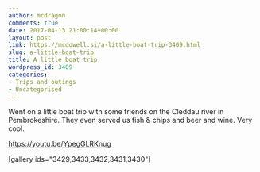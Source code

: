 ```yaml
---
author: mcdragon
comments: true
date: 2017-04-13 21:00:14+00:00
layout: post
link: https://mcdowell.si/a-little-boat-trip-3409.html
slug: a-little-boat-trip
title: A little boat trip
wordpress_id: 3409
categories:
- Trips and outings
- Uncategorised
---
```


Went on a little boat trip with some friends on the Cleddau river in Pembrokeshire. They even served us fish & chips and beer and wine. Very cool.

https://youtu.be/YpegGLRKnug

[gallery ids="3429,3433,3432,3431,3430"]
